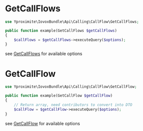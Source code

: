 # GetCallFlows

```php
use Yproximite\IovoxBundle\Api\Calling\CallFlow\GetCallFlows;

public function example(GetCallFlows $getCallFlows)
{
    $callFlows = $getCallFlows->executeQuery($options);
}
```
see [GetCallFlows](../../src/Api/Calling/CallFlow/GetCallFlows.php) for available options

# GetCallFlow

```php
use Yproximite\IovoxBundle\Api\Calling\CallFlow\GetCallFlow;

public function example(GetCallFlow $getCallFlow)
{
    // Return array, need contributors to convert into DTO
    $callFlow = $getCallFlow->executeQuery($options);
}
```
see [GetCallFlow](../../src/Api/Calling/CallFlow/GetCallFlow.php) for available options
